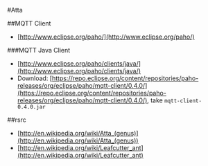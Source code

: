 #Atta



##MQTT Client

- [http://www.eclipse.org/paho/](http://www.eclipse.org/paho/)

###MQTT Java Client

- [http://www.eclipse.org/paho/clients/java/](http://www.eclipse.org/paho/clients/java/)
- Download: [https://repo.eclipse.org/content/repositories/paho-releases/org/eclipse/paho/mqtt-client/0.4.0/](https://repo.eclipse.org/content/repositories/paho-releases/org/eclipse/paho/mqtt-client/0.4.0/), take `mqtt-client-0.4.0.jar`


##rsrc

- [http://en.wikipedia.org/wiki/Atta_(genus)](http://en.wikipedia.org/wiki/Atta_(genus))
- [http://en.wikipedia.org/wiki/Leafcutter_ant](http://en.wikipedia.org/wiki/Leafcutter_ant)

